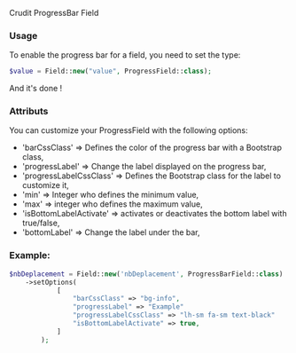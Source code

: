Crudit ProgressBar Field

### Usage

To enable the progress bar for a field, you need to set the type:

```php
$value = Field::new("value", ProgressField::class);
```
And it's done !

### Attributs

You can customize your ProgressField with the following options:

- 'barCssClass' => Defines the color of the progress bar with a Bootstrap class,
- 'progressLabel' => Change the label displayed on the progress bar,
- 'progressLabelCssClass' => Defines the Bootstrap class for the label to customize it,
- 'min' => Integer who defines the minimum value,
- 'max' => integer who defines the maximum value,
- 'isBottomLabelActivate' => activates or deactivates the bottom label with true/false,
- 'bottomLabel' => Change the label under the bar,

### Example:

```php
$nbDeplacement = Field::new('nbDeplacement', ProgressBarField::class)
    ->setOptions(
            [
                "barCssClass" => "bg-info",
                "progressLabel" => "Example"
                "progressLabelCssClass" => "lh-sm fa-sm text-black"
                "isBottomLabelActivate" => true,
            ]
        );
```
